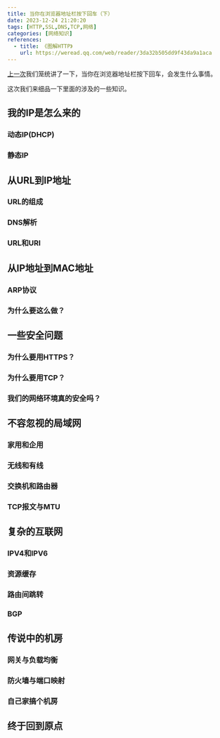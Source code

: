 ```yaml
---
title: 当你在浏览器地址栏按下回车（下）
date: 2023-12-24 21:20:20
tags: [HTTP,SSL,DNS,TCP,网络]
categories: [网络知识]
references:
  - title: 《图解HTTP》
    url: https://weread.qq.com/web/reader/3da32b505dd9f43da9a1aca
---
```


[上一次](/2023/12-24-http-study-1/)我们笼统讲了一下，当你在浏览器地址栏按下回车，会发生什么事情。

这次我们来细品一下里面的涉及的一些知识。

<!-- more -->

## 我的IP是怎么来的

### 动态IP(DHCP)

### 静态IP

## 从URL到IP地址

### URL的组成

### DNS解析

### URL和URI

## 从IP地址到MAC地址

### ARP协议

### 为什么要这么做？

## 一些安全问题

### 为什么要用HTTPS？

### 为什么要用TCP？

### 我们的网络环境真的安全吗？

## 不容忽视的局域网

### 家用和企用

### 无线和有线

### 交换机和路由器

### TCP报文与MTU

## 复杂的互联网

### IPV4和IPV6

### 资源缓存

### 路由间跳转

### BGP

## 传说中的机房

### 网关与负载均衡

### 防火墙与端口映射

### 自己家搞个机房

## 终于回到原点
